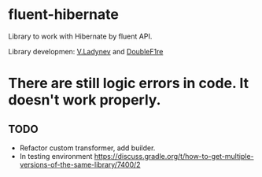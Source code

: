 # fluent-hibernate
Library to work with Hibernate by fluent API.

Library developmen: [V.Ladynev](https://plus.google.com/102177768964957793539/posts) and [DoubleF1re](https://github.com/DoubleF1re)
# There are still logic errors in code. It doesn't work properly.

## TODO
- Refactor custom transformer, add builder.
- In testing environment https://discuss.gradle.org/t/how-to-get-multiple-versions-of-the-same-library/7400/2